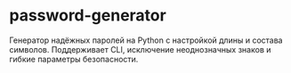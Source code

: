 # password-generator
Генератор надёжных паролей на Python с настройкой длины и состава символов. Поддерживает CLI, исключение неоднозначных знаков и гибкие параметры безопасности.
